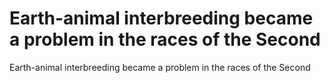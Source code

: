 # Earth-animal interbreeding became a problem in the races of the Second

Earth-animal interbreeding became a problem in the races of the Second